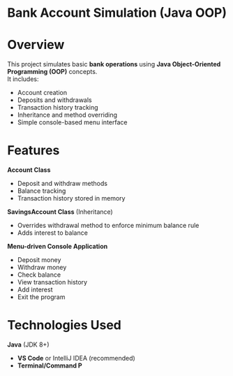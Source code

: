 # Bank Account Simulation (Java OOP)

# Overview
This project simulates basic **bank operations** using **Java Object-Oriented Programming (OOP)** concepts.  
It includes:
- Account creation
- Deposits and withdrawals
- Transaction history tracking
- Inheritance and method overriding
- Simple console-based menu interface

# Features
**Account Class**  
  - Deposit and withdraw methods  
  - Balance tracking  
  - Transaction history stored in memory  

 **SavingsAccount Class** (Inheritance)  
  - Overrides withdrawal method to enforce minimum balance rule  
  - Adds interest to balance  

**Menu-driven Console Application**  
  - Deposit money  
  - Withdraw money  
  - Check balance  
  - View transaction history  
  - Add interest  
  - Exit the program  

# Technologies Used
**Java** (JDK 8+)
- **VS Code** or IntelliJ IDEA (recommended)
- **Terminal/Command P**
